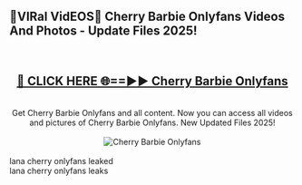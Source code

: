 <h2>🔴VIRal VidEOS🔴 Cherry Barbie Onlyfans Videos And Photos - Update Files 2025!</h2>
<br>
<div align="center">
<h2><a href="https://virallinks.top/odZfE0" rel="nofollow">🔴 CLICK HERE 🌐==►► Cherry Barbie Onlyfans</a></h2>
<br>
Get Cherry Barbie Onlyfans and all content. Now you can access all videos and pictures of Cherry Barbie Onlyfans. New Updated Files 2025!
<br>
<br>
<a href="https://virallinks.top/odZfE0" rel="nofollow" data-target="animated-image.originalLink"><img src="https://i.imgur.com/dJHk4Zq.gif)" alt="Cherry Barbie Onlyfans" style="max-width: 100%; display: inline-block;" data-target="animated-image.originalImage"></a>
</div>
<br>
lana cherry onlyfans leaked<br>
lana cherry onlyfans leaks